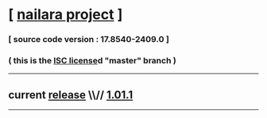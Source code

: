 
# [ [nailara project](http://www.nailara.net/) ]

### [ source code version : 17.8540-2409.0 ]

### ( this is the [ISC license](license)d "master" branch )
---
## current [release](https://github.com/anotherlink/nailara/releases) \\\\// [1.01.1](https://github.com/anotherlink/nailara/releases/tag/1.01.1)
---
